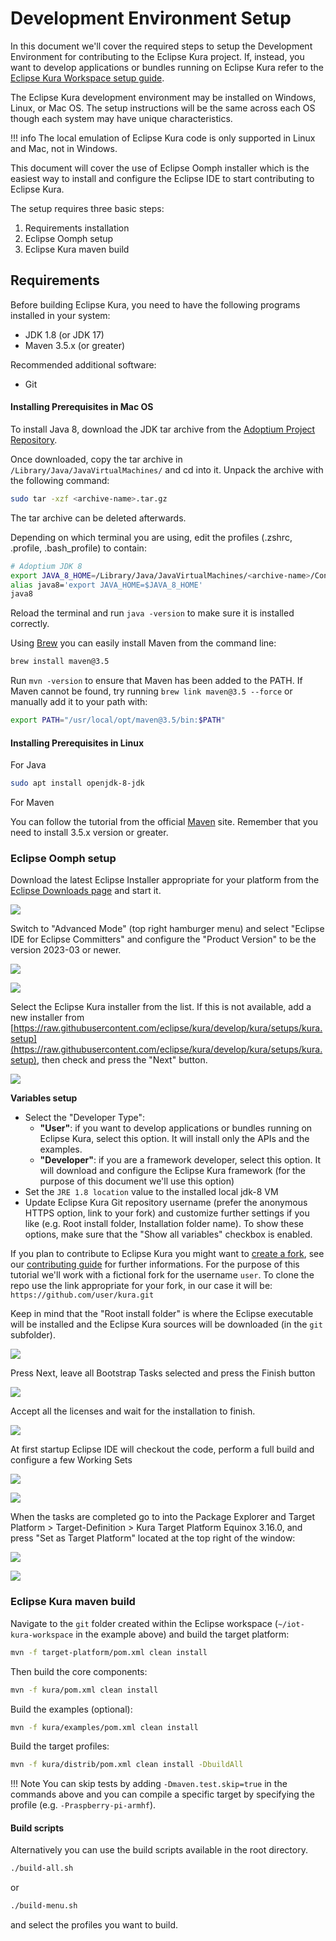 # Development Environment Setup

In this document we'll cover the required steps to setup the Development Environment for contributing to the Eclipse Kura project. If, instead, you want to develop applications or bundles running on Eclipse Kura refer to the [Eclipse Kura Workspace setup guide](./kura-workspace-setup.md).

The Eclipse Kura development environment may be installed on Windows, Linux, or Mac OS. The setup instructions will be the same across each OS though each system may have unique characteristics.

!!! info
    The local emulation of Eclipse Kura code is only supported in Linux and Mac, not in Windows.

This document will cover the use of Eclipse Oomph installer which is the easiest way to install and configure the Eclipse IDE to start contributing to Eclipse Kura.

The setup requires three basic steps:

1. Requirements installation
2. Eclipse Oomph setup
3. Eclipse Kura maven build

## Requirements

Before building Eclipse Kura, you need to have the following programs installed in your system:

- JDK 1.8 (or JDK 17)
- Maven 3.5.x (or greater)

Recommended additional software:

- Git

#### Installing Prerequisites in Mac OS 

To install Java 8, download the JDK tar archive from the [Adoptium Project Repository](https://adoptium.net/releases.html?variant=openjdk8&jvmVariant=hotspot).

Once downloaded, copy the tar archive in `/Library/Java/JavaVirtualMachines/` and cd into it. Unpack the archive with the following command:
```bash
sudo tar -xzf <archive-name>.tar.gz
```
The tar archive can be deleted afterwards.

Depending on which terminal you are using, edit the profiles (.zshrc, .profile, .bash_profile) to contain:
```bash
# Adoptium JDK 8
export JAVA_8_HOME=/Library/Java/JavaVirtualMachines/<archive-name>/Contents/Home
alias java8='export JAVA_HOME=$JAVA_8_HOME'
java8 
```
Reload the terminal and run `java -version` to make sure it is installed correctly.

Using [Brew](https://brew.sh/) you can easily install Maven from the command line:
```bash
brew install maven@3.5
```
Run `mvn -version` to ensure that Maven has been added to the PATH. If Maven cannot be found, try running `brew link maven@3.5 --force` or manually add it to your path with:
```bash
export PATH="/usr/local/opt/maven@3.5/bin:$PATH"
```

#### Installing Prerequisites in Linux

For Java
```bash
sudo apt install openjdk-8-jdk
```

For Maven   

You can follow the tutorial from the official [Maven](http://maven.apache.org/install.html) site. Remember that you need to install 3.5.x version or greater.

### Eclipse Oomph setup

Download the latest Eclipse Installer appropriate for your platform from the [Eclipse Downloads page](https://www.eclipse.org/downloads/packages/installer) and start it.

![](./images/development-environment-setup/devenvsetup-0.png)

Switch to "Advanced Mode" (top right hamburger menu) and select "Eclipse IDE for Eclipse Committers" and configure the "Product Version" to be the version 2023-03 or newer.

![](./images/development-environment-setup/devenvsetup-1.png)

![](./images/development-environment-setup/devenvsetup-2.png)

Select the Eclipse Kura installer from the list. If this is not available, add a new installer from [https://raw.githubusercontent.com/eclipse/kura/develop/kura/setups/kura.setup](https://raw.githubusercontent.com/eclipse/kura/develop/kura/setups/kura.setup), then check and press the "Next" button.

![](./images/development-environment-setup/devenvsetup-3.png)

**Variables setup**

- Select the "Developer Type":
    - **"User"**: if you want to develop applications or bundles running on Eclipse Kura, select this option. It will install only the APIs and the examples.
    - **"Developer"**: if you are a framework developer, select this option. It will download and configure the Eclipse Kura framework (for the purpose of this document we'll use this option)
- Set the `JRE 1.8 location` value to the installed local jdk-8 VM
- Update Eclipse Kura Git repository username (prefer the anonymous HTTPS option, link to your fork) and customize further settings if you like (e.g. Root install folder, Installation folder name). To show these options, make sure that the "Show all variables" checkbox is enabled.

If you plan to contribute to Eclipse Kura you might want to [create a fork](https://docs.github.com/en/get-started/quickstart/fork-a-repo), see our [contributing guide](https://github.com/eclipse/kura/blob/develop/CONTRIBUTING.md) for further informations. For the purpose of this tutorial we'll work with a fictional fork for the username `user`. To clone the repo use the link appropriate for your fork, in our case it will be: `https://github.com/user/kura.git`

Keep in mind that the "Root install folder" is where the Eclipse executable will be installed and the Eclipse Kura sources will be downloaded (in the `git` subfolder).

![](./images/development-environment-setup/devenvsetup-4.png)

Press Next, leave all Bootstrap Tasks selected and press the Finish button

![](./images/development-environment-setup/devenvsetup-5.png)

Accept all the licenses and wait for the installation to finish. 

![](./images/development-environment-setup/devenvsetup-6.png)

At first startup Eclipse IDE will checkout the code, perform a full build and configure a few Working Sets

![](./images/development-environment-setup/devenvsetup-7.png)

![](./images/development-environment-setup/devenvsetup-8.png)

When the tasks are completed go to into the Package Explorer and Target Platform > Target-Definition > Kura Target Platform Equinox 3.16.0, and press "Set as Target Platform" located at the top right of the window:

![](./images/development-environment-setup/devenvsetup-9.png)

![](./images/development-environment-setup/devenvsetup-10.png)

### Eclipse Kura maven build

Navigate to the `git` folder created within the Eclipse workspace (`~/iot-kura-workspace` in the example above) and build the target platform:

```bash
mvn -f target-platform/pom.xml clean install
```

Then build the core components:

```bash
mvn -f kura/pom.xml clean install
```

Build the examples (optional):

```bash
mvn -f kura/examples/pom.xml clean install
```

Build the target profiles:

```bash
mvn -f kura/distrib/pom.xml clean install -DbuildAll
```

!!! Note
    You can skip tests by adding `-Dmaven.test.skip=true` in the commands above and you can compile a specific target by specifying the profile (e.g. `-Praspberry-pi-armhf`).

#### Build scripts

Alternatively you can use the build scripts available in the root directory.

```bash
./build-all.sh
```

or

```bash
./build-menu.sh
```

and select the profiles you want to build.
